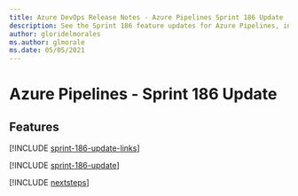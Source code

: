 ```yaml
---
title: Azure DevOps Release Notes - Azure Pipelines Sprint 186 Update
description: See the Sprint 186 feature updates for Azure Pipelines, including next steps.
author: gloridelmorales
ms.author: glmorale
ms.date: 05/05/2021
---
```


# Azure Pipelines - Sprint 186 Update

## Features

[!INCLUDE [sprint-186-update-links](../includes/pipelines/sprint-186-update-links.md)]

[!INCLUDE [sprint-186-update](../includes/pipelines/sprint-186-update.md)]

[!INCLUDE [nextsteps](../includes/nextsteps.md)]